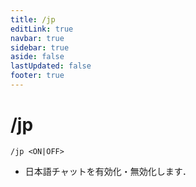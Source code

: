 ```yaml
---
title: /jp
editLink: true
navbar: true
sidebar: true
aside: false
lastUpdated: false
footer: true
---
```


# /jp <Badge type="info" text="LunaChat" />

`/jp <ON|OFF>`

- 日本語チャットを有効化・無効化します．
